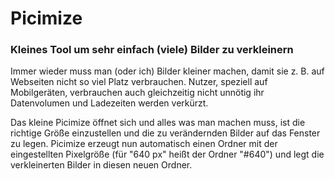 # Picimize
### Kleines Tool um sehr einfach (viele) Bilder zu verkleinern

Immer wieder muss man (oder ich) Bilder kleiner machen, damit sie z. B. auf Webseiten nicht so viel Platz verbrauchen.
Nutzer, speziell auf Mobilgeräten, verbrauchen auch gleichzeitig nicht unnötig ihr Datenvolumen und Ladezeiten werden verkürzt.

Das kleine Picimize öffnet sich und alles was man machen muss, ist die richtige Größe einzustellen und die zu verändernden Bilder auf das Fenster zu legen.
Picimize erzeugt nun automatisch einen Ordner mit der eingestellten Pixelgröße (für "640 px" heißt der Ordner "#640") und legt die verkleinerten Bilder in diesen neuen Ordner.
